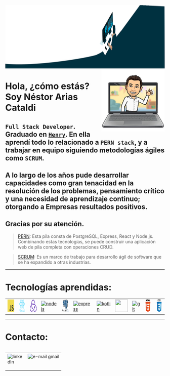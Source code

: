 <head>
  <link rel="stylesheet" type="text/html" href="./styles.html">
</head>

 <img align="top" height="200" src="./BannerProgramador.gif" alt="Banner con un programador tipiando"/>
 <img align="right" height="200" src="./computadoraSaludo.png" alt="avatar"/>

 # Hola, ¿cómo estás? Soy Néstor Arias Cataldi
## `Full Stack Developer`. Graduado en [`Henry`](https://www.soyhenry.com/). En ella aprendí todo lo relacionado a `PERN stack`, y a trabajar en equipo siguiendo metodologías ágiles como `SCRUM`. 
## A lo largo de los años pude desarrollar capacidades como gran tenacidad en la resolución de los problemas, pensamiento crítico y una necesidad de aprendizaje continuo; otorgando a Empresas resultados positivos. 
## Gracias por su atención.

> [PERN](https://es.acervolima.com/que-es-pern-stack/): Esta pila consta de PostgreSQL, Express, React y Node.js. Combinando estas tecnologías, se puede construir una aplicación web de pila completa con operaciones CRUD. 

> [SCRUM](https://es.wikipedia.org/wiki/Scrum_(desarrollo_de_software)): Es un marco de trabajo para desarrollo ágil de software que se ha expandido a otras industrias.

------
# Tecnologías aprendidas:

<table align="center">
  <tr>
  <td>
<a href="https://developer.mozilla.org/en-US/docs/Web/JavaScript" target="_blank" rel="noreferrer"> <img src="https://raw.githubusercontent.com/devicons/devicon/master/icons/javascript/javascript-original.svg" alt="javascript" width="40" height="40"/> </a>
  </td>
  <td>
<a href="https://reactjs.org/" target="_blank" rel="noreferrer"> <img src="https://raw.githubusercontent.com/devicons/devicon/master/icons/react/react-original-wordmark.svg" alt="react" width="40" height="40"/> </a>
  </td>
  <td>
<a href="https://redux.js.org" target="_blank" rel="noreferrer"> <img src="https://raw.githubusercontent.com/devicons/devicon/master/icons/redux/redux-original.svg" alt="redux" width="40" height="40"/> </a>
  </td>
  <td>
<a href="https://nodejs.org" target="_blank" rel="noreferrer"> <img src="https://cdn.worldvectorlogo.com/logos/nodejs-icon.svg" alt="nodejs" width="40" height="40"/> </a>
  </td>
  <td>
<a href="https://www.postgresql.org" target="_blank" rel="noreferrer"> <img src="https://raw.githubusercontent.com/devicons/devicon/master/icons/postgresql/postgresql-original-wordmark.svg" alt="postgresql" width="40" height="40"/> </a>
  </td>
  <td>
<a href="https://expressjs.com" target="_blank"><img src="https://www.nextontop.com/assets/img/services/web/expressjs.svg" background-color="#ffffff" alt="express" width="40" height="40" /> </a>
  </td>
  <td>
<a href="https://sequelize.org/" target="_blank"> <img src="https://static-00.iconduck.com/assets.00/file-type-sequelize-icon-443x512-ck0z81j3.png" alt="kotlin" width="40" height="40" /> </a>
  </td>
  <td>
<a href="https://postman.com" target="_blank"> <img src="https://www.vectorlogo.zone/logos/getpostman/getpostman-icon.svg" width="40" height="40" /> </a>
  </td>
  <td>
<a href="https://git-scm.com/" target="_blank" rel="noreferrer"> <img src="https://www.vectorlogo.zone/logos/git-scm/git-scm-icon.svg" alt="git" width="40" height="40"/> </a>
  </td>
  <td>
<a href="https://www.w3.org/html/" target="_blank" rel="noreferrer"> <img src="https://raw.githubusercontent.com/devicons/devicon/master/icons/html5/html5-original-wordmark.svg" alt="html5" width="40" height="40"/> </a> 
  </td>
  <td>
<a href="https://www.w3schools.com/css/" target="_blank" rel="noreferrer"> <img src="https://raw.githubusercontent.com/devicons/devicon/master/icons/css3/css3-original-wordmark.svg" alt="css3" width="40" height="40"/> </a>
  </td>
  </tr>
</table>


------
# Contacto:

<table align="left">
  <tr>
  <td>
<a href="https://www.linkedin.com/in/n%C3%A9stor-arias-cataldi-815b4411a/">
  <img align="left" src="https://i.imgur.com/pSEI8t9.png" alt="linkedIn" height="50" width="50" />
</a>
  </td>
  <td>
<a href="mailto:nestorariascataldi@gmail.com">
  <img align= "left" src="https://cdn-icons-png.flaticon.com/512/5968/5968534.png" alt="e-mail gmail" height="50" />
</a>
  </td>
  </tr>
</table>



<!--
**nariascataldi/nariascataldi** is a ✨ _special_ ✨ repository because its `README.md` (this file) appears on your GitHub profile.

Here are some ideas to get you started:

- 🔭 I’m currently working on ...
- 🌱 I’m currently learning ...
- 👯 I’m looking to collaborate on ...
- 🤔 I’m looking for help with ...
- 💬 Ask me about ...
- 📫 How to reach me: ...
- 😄 Pronouns: ...
- ⚡ Fun fact: ...
-->
